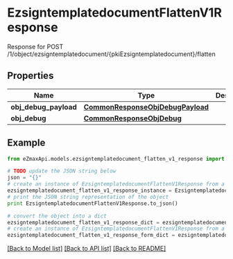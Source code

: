 # EzsigntemplatedocumentFlattenV1Response

Response for POST /1/object/ezsigntemplatedocument/{pkiEzsigntemplatedocument}/flatten

## Properties
Name | Type | Description | Notes
------------ | ------------- | ------------- | -------------
**obj_debug_payload** | [**CommonResponseObjDebugPayload**](CommonResponseObjDebugPayload.md) |  | 
**obj_debug** | [**CommonResponseObjDebug**](CommonResponseObjDebug.md) |  | [optional] 

## Example

```python
from eZmaxApi.models.ezsigntemplatedocument_flatten_v1_response import EzsigntemplatedocumentFlattenV1Response

# TODO update the JSON string below
json = "{}"
# create an instance of EzsigntemplatedocumentFlattenV1Response from a JSON string
ezsigntemplatedocument_flatten_v1_response_instance = EzsigntemplatedocumentFlattenV1Response.from_json(json)
# print the JSON string representation of the object
print EzsigntemplatedocumentFlattenV1Response.to_json()

# convert the object into a dict
ezsigntemplatedocument_flatten_v1_response_dict = ezsigntemplatedocument_flatten_v1_response_instance.to_dict()
# create an instance of EzsigntemplatedocumentFlattenV1Response from a dict
ezsigntemplatedocument_flatten_v1_response_form_dict = ezsigntemplatedocument_flatten_v1_response.from_dict(ezsigntemplatedocument_flatten_v1_response_dict)
```
[[Back to Model list]](../README.md#documentation-for-models) [[Back to API list]](../README.md#documentation-for-api-endpoints) [[Back to README]](../README.md)


